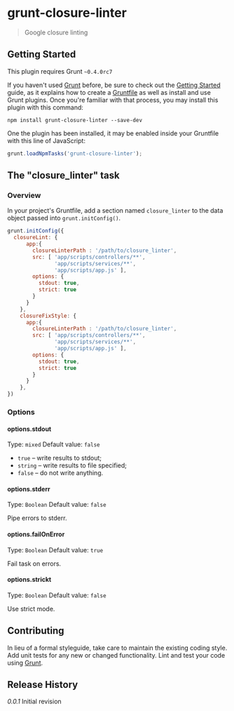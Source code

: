 # grunt-closure-linter

> Google closure linting

## Getting Started
This plugin requires Grunt `~0.4.0rc7`

If you haven't used [Grunt](http://gruntjs.com/) before, be sure to check out the [Getting Started](http://gruntjs.com/getting-started) guide, as it explains how to create a [Gruntfile](http://gruntjs.com/sample-gruntfile) as well as install and use Grunt plugins. Once you're familiar with that process, you may install this plugin with this command:

```shell
npm install grunt-closure-linter --save-dev
```

One the plugin has been installed, it may be enabled inside your Gruntfile with this line of JavaScript:

```js
grunt.loadNpmTasks('grunt-closure-linter');
```

## The "closure_linter" task

### Overview
In your project's Gruntfile, add a section named `closure_linter` to the data object passed into `grunt.initConfig()`.

```js
grunt.initConfig({
  closureLint: {
      app:{
        closureLinterPath : '/path/to/closure_linter',
        src: [ 'app/scripts/controllers/**',
               'app/scripts/services/**',
               'app/scripts/app.js' ],
        options: {
          stdout: true,
          strict: true
        }
      }
    },
    closureFixStyle: {
      app:{
        closureLinterPath : '/path/to/closure_linter',
        src: [ 'app/scripts/controllers/**',
               'app/scripts/services/**',
               'app/scripts/app.js' ],
        options: {
          stdout: true,
          strict: true
        }
      }
    },
})
```

### Options

#### options.stdout
Type: `mixed`
Default value: `false`

- `true` – write results to stdout;
- `string` – write results to file specified;
- `false` – do not write anything.

#### options.stderr
Type: `Boolean`
Default value: `false`

Pipe errors to stderr.

#### options.failOnError
Type: `Boolean`
Default value: `true`

Fail task on errors.

#### options.strickt
Type: `Boolean`
Default value: `false`

Use strict mode.

## Contributing
In lieu of a formal styleguide, take care to maintain the existing coding style. Add unit tests for any new or changed functionality. Lint and test your code using [Grunt](http://gruntjs.com/).

## Release History
_0.0.1_ Initial revision
